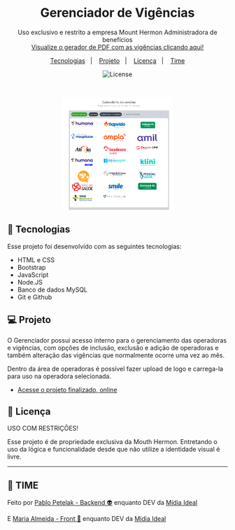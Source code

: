<h1 align="center"> Gerenciador de Vigências </h1>

<p align="center">
Uso exclusivo e restrito a empresa Mount Hermon Administradora de benefícios <br/>
<a href="https://vigencias.mounthermon.com.br">Visualize o gerador de PDF com as vigências clicando aqui!</a>
</p>

<p align="center">
  <a href="#-tecnologias">Tecnologias</a>&nbsp;&nbsp;&nbsp;|&nbsp;&nbsp;&nbsp;
  <a href="#-projeto">Projeto</a>&nbsp;&nbsp;&nbsp;|&nbsp;&nbsp;&nbsp;
  <a href="#memo-licença">Licença</a>&nbsp;&nbsp;&nbsp;|&nbsp;&nbsp;&nbsp;
  <a href="#memo-licença">Time</a>
</p>

<p align="center">
  <img alt="License" src="https://img.shields.io/badge/LICENÇA-USO COM RESTRIÇÕES-yellow">
</p>

<br>

<p align="center">
  <img alt="Print tela inicial pública" src=".github/preview.png" width="50%">
</p>

## 🚀 Tecnologias

Esse projeto foi desenvolvido com as seguintes tecnologias:

- HTML e CSS
- Bootstrap
- JavaScript
- Node.JS
- Banco de dados MySQL
- Git e Github


## 💻 Projeto

O Gerenciador possui acesso interno para o gerenciamento das operadoras e vigências, com opções de inclusão, exclusão e adição de operadoras e também alteração das vigências que normalmente ocorre uma vez ao mês. 

Dentro da área de operadoras é possível fazer upload de logo e carrega-la para uso na operadora selecionada.

- [Acesse o projeto finalizado, online](https://vigencias.mounthermon.com.br)


## 📝 Licença

USO COM RESTRIÇÕES!

Esse projeto é de propriedade exclusiva da Mouth Hermon.
Entretando o uso da lógica e funcionalidade desde que não utilize a identidade visual é livre.

---

## 🤝 TIME

Feito por [Pablo Petelak - Backend 👽](https://pablopetelak.com) enquanto DEV da [Mídia Ideal](https://midiaideal.com.br) 

E [Maria Almeida - Front 🐀](https://github.com/mariak-fla) enquanto DEV da [Mídia Ideal](https://midiaideal.com.br)

